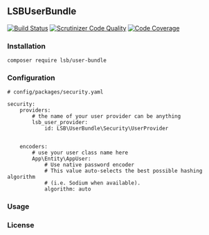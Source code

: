 LSBUserBundle
------------------

[![Build Status](https://travis-ci.com/LSBDataWeFeelITPublic/LSBUserBundle.svg?branch=master)](https://travis-ci.com/LSBDataWeFeelITPublic/LSBUserBundle) [![Scrutinizer Code Quality](https://scrutinizer-ci.com/g/LSBDataWeFeelITPublic/LSBUserBundle/badges/quality-score.png?b=master)](https://scrutinizer-ci.com/g/LSBDataWeFeelITPublic/LSBUserBundle/?branch=master) [![Code Coverage](https://scrutinizer-ci.com/g/LSBDataWeFeelITPublic/LSBUserBundle/badges/coverage.png?b=master)](https://scrutinizer-ci.com/g/LSBDataWeFeelITPublic/LSBUserBundle/?branch=master)

### Installation

```
composer require lsb/user-bundle
```

### Configuration

```
# config/packages/security.yaml

security:
    providers:
        # the name of your user provider can be anything
        lsb_user_provider:
            id: LSB\UserBundle\Security\UserProvider
            
           
    encoders:
        # use your user class name here
        App\Entity\AppUser:
            # Use native password encoder
            # This value auto-selects the best possible hashing algorithm
            # (i.e. Sodium when available).
            algorithm: auto
```

### Usage


### License


